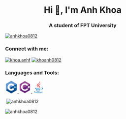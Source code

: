<h1 align="center">Hi 👋, I'm Anh Khoa</h1>
<h3 align="center">A student of FPT University</h3>

<p align="left"> <a href="https://github.com/ryo-ma/github-profile-trophy"><img src="https://github-profile-trophy.vercel.app/?username=anhkhoa0812" alt="anhkhoa0812" /></a> </p>

<h3 align="left">Connect with me:</h3>
<p align="left">
<a href="https://fb.com/khoa.anhf" target="blank"><img align="center" src="https://raw.githubusercontent.com/rahuldkjain/github-profile-readme-generator/master/src/images/icons/Social/facebook.svg" alt="khoa.anhf" height="30" width="40" /></a>
<a href="https://instagram.com/khoanh0812" target="blank"><img align="center" src="https://raw.githubusercontent.com/rahuldkjain/github-profile-readme-generator/master/src/images/icons/Social/instagram.svg" alt="khoanh0812" height="30" width="40" /></a>
</p>

<h3 align="left">Languages and Tools:</h3>
<p align="left"> <a href="https://www.w3schools.com/cpp/" target="_blank" rel="noreferrer"> <img src="https://raw.githubusercontent.com/devicons/devicon/master/icons/cplusplus/cplusplus-original.svg" alt="cplusplus" width="40" height="40"/> </a> <a href="https://www.w3schools.com/cs/" target="_blank" rel="noreferrer"> <img src="https://raw.githubusercontent.com/devicons/devicon/master/icons/csharp/csharp-original.svg" alt="csharp" width="40" height="40"/> </a> <a href="https://www.java.com" target="_blank" rel="noreferrer"> <img src="https://raw.githubusercontent.com/devicons/devicon/master/icons/java/java-original.svg" alt="java" width="40" height="40"/> </a> </p>

<p>&nbsp;<img align="center" src="https://github-readme-stats.vercel.app/api?username=anhkhoa0812&show_icons=true&locale=en" alt="anhkhoa0812" /></p>

<p><img align="center" src="https://github-readme-streak-stats.herokuapp.com/?user=anhkhoa0812&" alt="anhkhoa0812" /></p>
